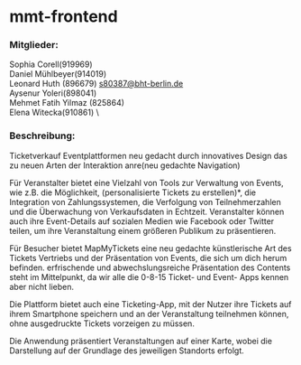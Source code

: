 # mmt-frontend

### Mitglieder:  
Sophia Corell(919969) \
Daniel Mühlbeyer(914019) \
Leonard Huth (896679) s80387@bht-berlin.de \
Aysenur Yoleri(898041) \
Mehmet Fatih Yilmaz (825864) \
Elena Witecka(910861) \

### Beschreibung:
Ticketverkauf Eventplattformen neu gedacht durch innovatives Design das zu neuen Arten der Interaktion anre(neu gedachte Navigation) 

Für Veranstalter bietet eine Vielzahl von Tools zur Verwaltung von Events, wie z.B. die Möglichkeit, (personalisierte Tickets zu erstellen)*, die Integration von Zahlungssystemen, die Verfolgung von Teilnehmerzahlen und die Überwachung von Verkaufsdaten in Echtzeit. Veranstalter können auch ihre Event-Details auf sozialen Medien wie Facebook oder Twitter teilen, um ihre Veranstaltung einem größeren Publikum zu präsentieren. 

Für Besucher bietet MapMyTickets eine neu gedachte künstlerische Art des Tickets Vertriebs und der Präsentation von Events, die sich um dich herum befinden. erfrischende und abwechslungsreiche Präsentation des Contents steht im Mittelpunkt, da wir alle die 0-8-15 Ticket- und Event- Apps kennen aber nicht lieben.

Die Plattform bietet auch eine Ticketing-App, mit der Nutzer ihre Tickets auf ihrem Smartphone speichern und an der Veranstaltung teilnehmen können, ohne ausgedruckte Tickets vorzeigen zu müssen.

Die Anwendung präsentiert Veranstaltungen auf einer Karte, wobei die Darstellung auf der Grundlage des jeweiligen Standorts erfolgt.


